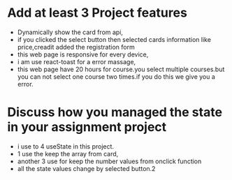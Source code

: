 
# Add at least 3 Project features
- Dynamically show the card from api,
 - if you clicked the select button then selected cards information like price,creadit added the registration form 
- this web page is responsive for every device,
- i am use react-toast for a error massage,
- this web page have  20 hours for course.you select multiple courses.but you can not select one course two times.if you do this we give you a error.

# Discuss how you managed the state in your assignment project
- i use to 4 useState in this project.
- 1 use the keep  the array from card,
 - another 3 use for  keep the number values from  onclick function
 - all the state values change by selected button.2



